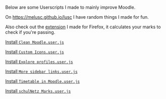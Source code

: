 Below are some Userscripts I made to mainly improve Moodle.

On https://melusc.github.io/lusc I have random things I made for fun.

Also check out the [extension](https://github.com/melusc/schulNetz-extension/) I made for Firefox, it calculates your marks to check if you're passing.

[Install `Clean Moodle.user.js`](https://github.com/melusc/lusc/raw/master/Clean%20Moodle%20Rewrite.user.js)

[Install `Custom Icons.user.js`](https://github.com/melusc/lusc/raw/master/Custom%20Icons%20Rewrite.user.js)

[Install `Explore profiles.user.js`](https://github.com/melusc/lusc/raw/master/Explore%20profiles.user.js)

[Install `More sidebar links.user.js`](https://github.com/melusc/lusc/raw/master/More%20sidebar%20links.user.js)

[Install `Timetable in Moodle.user.js`](https://github.com/melusc/lusc/raw/master/Timetable%20in%20Moodle.user.js)

[Install `schulNetz Marks.user.js`](https://github.com/melusc/lusc/raw/master/schulNetz%20Marks.user.js)
